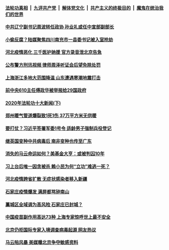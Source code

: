 

####  [法轮功真相](../../../../basic/blob/master/README.md?t=01071431) &nbsp;|&nbsp; [九评共产党](../../../../9ping.md/blob/master/README.md?t=01071431) &nbsp;|&nbsp; [解体党文化](../../../../jtdwh.md/blob/master/README.md?t=01071431)  &nbsp;|&nbsp; [共产主义的终极目的](../../../../gczydzjmd.md/blob/master/README.md?t=01071431) &nbsp;|&nbsp; [魔鬼在统治我们的世界](../../../../mgztzwmdsj.md/blob/master/README.md?t=01071431) 

#### [中共辽宁副书记周波转任政协 孙业礼或任中宣部副部长](../pages/soh5/461327.md?t=01071431) 
#### [小偷反腐？陆媒聚焦四川南充市一县委书记被入室抢劫](../pages/soh5/461294.md?t=01071431) 
#### [河北疫情恶化 三千医护驰援 官方录音泄北京告急](../pages/soh5/461255.md?t=01071431) 
#### [公布警方刑讯视频 律师周泽听证会后望免除处罚](../pages/soh5/461225.md?t=01071431) 
#### [上海浙江多地大范围降温 山东遭遇寒潮地震打击](../pages/soh5/461222.md?t=01071431) 
#### [前中央610主任傅政华被举报给29国政府](../pages/soh5/461147.md?t=01071431) 
#### [2020年法轮功十大新闻(下)](../pages/soh5/461087.md?t=01071431) 
#### [郑州暖气管道爆裂致1死1伤 37万平方米无供暖](../pages/soh5/461036.md?t=01071431) 
#### [要打仗？习近平签署军委1号令 适龄男子强制兵役登记](../pages/soh5/461039.md?t=01071431) 
#### [继英国变种中共病毒后 南非变种也传至广东](../pages/soh5/461054.md?t=01071431) 
#### [消失的马云命运如何？美基金大亨：或被判囚10年](../pages/soh5/460997.md?t=01071431) 
#### [习上台后唯一因贪被杀 赖小民为何“立功”难逃一死？](../pages/soh5/461009.md?t=01071431) 
#### [河北疫情跨省扩散 无症状感染者移入新疆](../pages/soh5/461000.md?t=01071431) 
#### [石家庄疫情爆发 满屏都骂钟南山](../pages/soh5/460967.md?t=01071431) 
#### [藁城区全域调为高风险 石家庄已封城？](../pages/soh5/460982.md?t=01071431) 
#### [中国疫苗副作用高达73种 上海专家惊呼世上最不安全](../pages/soh5/460955.md?t=01071431) 
#### [北京仍拒国际专家入境调查病毒起源  网友热议](../pages/soh5/460931.md?t=01071431) 
#### [马云陷风暴 美媒曝北京争夺敏感资料](../pages/soh5/460922.md?t=01071431) 
